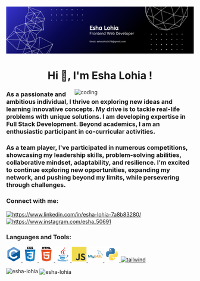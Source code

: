 ![login](https://github.com/Esha-Lohia/Esha-Lohia/blob/main/banner.png.png)
<h1 align="center">Hi 👋, I'm Esha Lohia !</h1>
<img align="right" alt="coding" width="320" src="https://media.giphy.com/media/paTz7UZbPfTZFRYnnB/giphy.gif">
<h3 align="left"> As a passionate and ambitious individual, I thrive on exploring new ideas and learning innovative concepts. My drive is to tackle real-life problems with unique solutions. I am developing expertise in Full Stack Development. Beyond academics, I am an enthusiastic participant in co-curricular activities.</h3><h3 align="left"> As a team player, I've participated in numerous competitions, showcasing my leadership skills, problem-solving abilities, collaborative mindset, adaptability, and resilience. I'm excited to continue exploring new opportunities, expanding my network, and pushing beyond my limits, while persevering through challenges.</h3>



<h3 align="left">Connect with me:</h3>
<p align="left">
<a href="https://linkedin.com/in/https://www.linkedin.com/in/esha-lohia-7a8b83280/" target="blank"><img align="center" src="https://raw.githubusercontent.com/rahuldkjain/github-profile-readme-generator/master/src/images/icons/Social/linked-in-alt.svg" alt="https://www.linkedin.com/in/esha-lohia-7a8b83280/" height="30" width="40" /></a>
<a href="https://instagram.com/https://www.instagram.com/esha_50691" target="blank"><img align="center" src="https://raw.githubusercontent.com/rahuldkjain/github-profile-readme-generator/master/src/images/icons/Social/instagram.svg" alt="https://www.instagram.com/esha_50691" height="30" width="40" /></a>
</p>

<h3 align="left">Languages and Tools:</h3>
<p align="left"> <a href="https://www.cprogramming.com/" target="_blank" rel="noreferrer"> <img src="https://raw.githubusercontent.com/devicons/devicon/master/icons/c/c-original.svg" alt="c" width="40" height="40"/> </a> <a href="https://www.w3schools.com/css/" target="_blank" rel="noreferrer"> <img src="https://raw.githubusercontent.com/devicons/devicon/master/icons/css3/css3-original-wordmark.svg" alt="css3" width="40" height="40"/> </a> <a href="https://www.w3.org/html/" target="_blank" rel="noreferrer"> <img src="https://raw.githubusercontent.com/devicons/devicon/master/icons/html5/html5-original-wordmark.svg" alt="html5" width="40" height="40"/> </a> <a href="https://www.java.com" target="_blank" rel="noreferrer"> <img src="https://raw.githubusercontent.com/devicons/devicon/master/icons/java/java-original.svg" alt="java" width="40" height="40"/> </a> <a href="https://developer.mozilla.org/en-US/docs/Web/JavaScript" target="_blank" rel="noreferrer"> <img src="https://raw.githubusercontent.com/devicons/devicon/master/icons/javascript/javascript-original.svg" alt="javascript" width="40" height="40"/> </a> <a href="https://www.mysql.com/" target="_blank" rel="noreferrer"> <img src="https://raw.githubusercontent.com/devicons/devicon/master/icons/mysql/mysql-original-wordmark.svg" alt="mysql" width="40" height="40"/> </a> <a href="https://www.python.org" target="_blank" rel="noreferrer"> <img src="https://raw.githubusercontent.com/devicons/devicon/master/icons/python/python-original.svg" alt="python" width="40" height="40"/> </a> <a href="https://tailwindcss.com/" target="_blank" rel="noreferrer"> <img src="https://www.vectorlogo.zone/logos/tailwindcss/tailwindcss-icon.svg" alt="tailwind" width="40" height="40"/> </a> </p>

<p><img align="left" src="https://github-readme-stats.vercel.app/api/top-langs?username=esha-lohia&show_icons=true&locale=en&layout=compact" alt="esha-lohia" /></p>

<p>&nbsp;<img align="center" src="https://github-readme-stats.vercel.app/api?username=esha-lohia&show_icons=true&locale=en" alt="esha-lohia" /></p>
